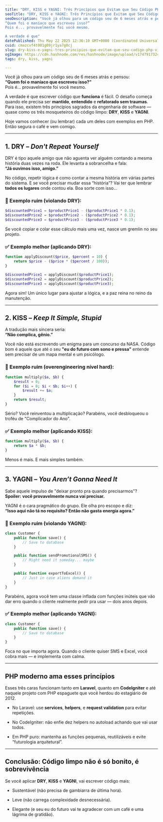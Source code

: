 ```yaml
---
title: "DRY, KISS e YAGNI: Três Princípios que Evitam que Seu Código PHP Vire um Monstro de Frankenstein"
seoTitle: "DRY, KISS e YAGNI: Três Princípios que Evitam que Seu Código PHP Vire"
seoDescription: "Você já olhou para um código seu de 6 meses atrás e pensou:
“Quem foi o maníaco que escreveu isso?”
Pois é... provavelmente foi você mesmo.

A verdade é que"
datePublished: Thu May 22 2025 12:36:10 GMT+0000 (Coordinated Universal Time)
cuid: cmazcvf4t001g09jr1ya7g0cj
slug: dry-kiss-e-yagni-tres-principios-que-evitam-que-seu-codigo-php-vire-um-monstro-de-frankenstein
ogImage: https://cdn.hashnode.com/res/hashnode/image/upload/v1747917324105/d8a781b7-a1ef-4cf7-8cdb-01e68cc6ca60.png
tags: dry, kiss, yagni

---
```


Você já olhou para um código seu de 6 meses atrás e pensou:  
**“Quem foi o maníaco que escreveu isso?”**  
Pois é... provavelmente foi você mesmo.

A verdade é que escrever código que **funciona** é fácil. O desafio começa quando ele precisa ser **mantido**, **entendido** e **refatorado sem traumas**. Para isso, existem três princípios sagrados da engenharia de software — quase como os três mosqueteiros do código limpo: **DRY**, **KISS** e **YAGNI**.

Hoje vamos conhecer (ou lembrar) cada um deles com exemplos em PHP. Então segura o café e vem comigo.

---

## 1\. DRY – *Don't Repeat Yourself*

DRY é tipo aquele amigo que não aguenta ver alguém contando a mesma história duas vezes na roda. Ele levanta a sobrancelha e fala:  
**“Já ouvimos isso, amigo.”**

No código, repetir lógica é como contar a mesma história em várias partes do sistema. E se você precisar mudar essa “história”? Vai ter que lembrar **todos os lugares** onde contou ela. Boa sorte com isso...

### 📌 Exemplo ruim (violando DRY):

```php
$discountedPrice1 = $productPrice1 - ($productPrice1 * 0.1);
$discountedPrice2 = $productPrice2 - ($productPrice2 * 0.1);
$discountedPrice3 = $productPrice3 - ($productPrice3 * 0.1);
```

Se você copiar e colar esse cálculo mais uma vez, nasce um gremlin no seu projeto.

### ✅ Exemplo melhor (aplicando DRY):

```php
function applyDiscount($price, $percent = 10) {
    return $price - ($price * ($percent / 100));
}

$discountedPrice1 = applyDiscount($productPrice1);
$discountedPrice2 = applyDiscount($productPrice2);
$discountedPrice3 = applyDiscount($productPrice3);
```

Agora sim! Um único lugar para ajustar a lógica, e a paz reina no reino da manutenção.

---

## 2\. KISS – *Keep It Simple, Stupid*

A tradução mais sincera seria:  
**“Não complica, gênio.”**

Você não está escrevendo um enigma para um concurso da NASA. Código bom é aquele que até o seu **"eu do futuro com sono e pressa"** entende sem precisar de um mapa mental e um psicólogo.

### 📌 Exemplo ruim (overengineering nível hard):

```php
function multiply($a, $b) {
    $result = 0;
    for ($i = 0; $i < $b; $i++) {
        $result += $a;
    }
    return $result;
}
```

Sério? Você reinventou a multiplicação? Parabéns, você desbloqueou o troféu de "Complicador do Ano".

### ✅ Exemplo melhor (aplicando KISS):

```php
function multiply($a, $b) {
    return $a * $b;
}
```

Menos é mais. E mais simples também.

---

## 3\. YAGNI – *You Aren’t Gonna Need It*

Sabe aquele impulso de "deixar pronto pra quando precisarmos"?  
**Spoiler:** **você provavelmente nunca vai precisar.**

YAGNI é o cara pragmático do grupo. Ele olha pro escopo e diz:  
**“Isso aqui não tá no requisito? Então não gasta energia agora.”**

### 📌 Exemplo ruim (violando YAGNI):

```php
class Customer {
    public function save() {
        // Save to database
    }

    public function sendPromotionalSMS() {
        // Might need it someday... maybe
    }

    public function exportToExcel() {
        // Just in case aliens demand it
    }
}
```

Parabéns, agora você tem uma classe inflada com funções inúteis que vão dar erro quando o cliente realmente pedir pra usar — dois anos depois.

### ✅ Exemplo melhor (aplicando YAGNI):

```php
class Customer {
    public function save() {
        // Save to database
    }
}
```

Foca no que importa agora. Quando o cliente quiser SMS e Excel, você cobra mais — e implementa com calma.

---

## PHP moderno ama esses princípios

Esses três caras funcionam tanto em **Laravel**, quanto em **CodeIgniter** e até naquele projeto com PHP espaguete que você herdou do estagiário de 2012.

* No Laravel: use **services**, **helpers**, e **request validation** para evitar repetições.
    
* No CodeIgniter: não enfie dez helpers no autoload achando que vai usar todos.
    
* Em PHP puro: mantenha as funções pequenas, reutilizáveis e evite “futurologia arquitetural”.
    

---

## Conclusão: Código limpo não é só bonito, é sobrevivência

Se você aplicar **DRY**, **KISS** e **YAGNI**, vai escrever código mais:

* Sustentável (não precisa de gambiarra de última hora).
    
* Leve (não carrega complexidade desnecessária).
    
* Elegante (e seu eu do futuro vai te agradecer com um café e uma lágrima de gratidão).